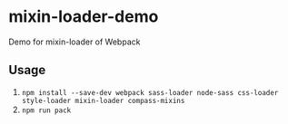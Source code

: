 # mixin-loader-demo
Demo for mixin-loader of Webpack

## Usage

1. `npm install --save-dev webpack sass-loader node-sass css-loader style-loader mixin-loader compass-mixins`
2. `npm run pack`

